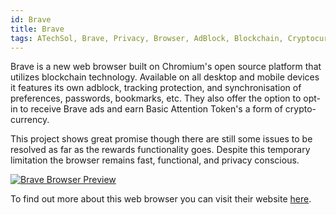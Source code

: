 ```yaml
---
id: Brave
title: Brave
tags: ATechSol, Brave, Privacy, Browser, AdBlock, Blockchain, Cryptocurrency, Basic Attention Token, BAT
---
```


Brave is a new web browser built on Chromium's open source platform that utilizes blockchain technology. Available on all desktop and mobile devices it features its own adblock, tracking protection, and synchronisation of preferences, passwords, bookmarks, etc. They also offer the option to opt-in to receive Brave ads and earn Basic Attention Token's a form of crypto-currency. 

This project shows great promise though there are still some issues to be resolved as far as the rewards functionality goes. Despite this temporary limitation the browser remains fast, functional, and privacy conscious.

[<img alt="Brave Browser Preview" src="/img/BraveBrowser.png" />](https://brave.com)

To find out more about this web browser you can visit their website [here](https://brave.com).
